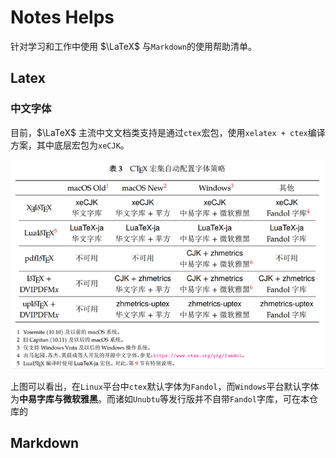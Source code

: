 # Notes Helps

针对学习和工作中使用 $\LaTeX$ 与`Markdown`的使用帮助清单。

## Latex

### 中文字体

目前，$\LaTeX$ 主流中文文档类支持是通过`ctex`宏包，使用`xelatex + ctex`编译方案，其中底层宏包为`xeCJK`。

![img](./assets/v2-e4cf970e43c99612d27491fe9fe7b2d2_720w.png)

上图可以看出，在`Linux`平台中`ctex`默认字体为`Fandol`，而`Windows`平台默认字体为**中易字库与微软雅黑**。而诸如`Unubtu`等发行版并不自带`Fandol`字库，可在本仓库的

## Markdown